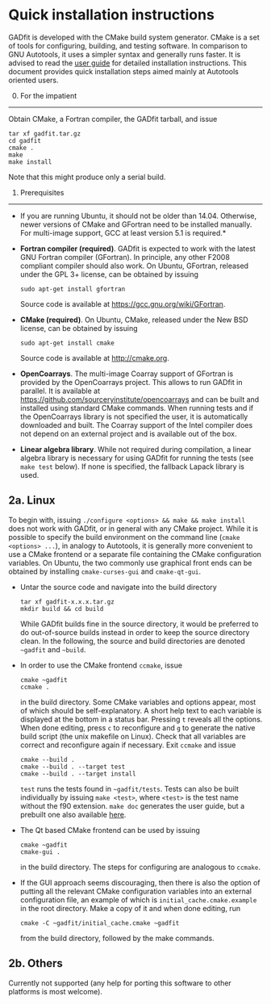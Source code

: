Quick installation instructions
===============================

GADfit is developed with the CMake build system generator. CMake is a set of tools for configuring, building, and testing software. In comparison to GNU Autotools, it uses a simpler syntax and generally runs faster. It is advised to read the [user guide](https://raullaasner.github.io/gadfit/doc/user_guide/user_guide.pdf) for detailed installation instructions. This document provides quick installation steps aimed mainly at Autotools oriented users.

0. For the impatient
--------------------

Obtain CMake, a Fortran compiler, the GADfit tarball, and issue

```
tar xf gadfit.tar.gz
cd gadfit
cmake .
make
make install
```

Note that this might produce only a serial build.

1. Prerequisites
----------------

* If you are running Ubuntu, it should not be older than 14.04. Otherwise, newer versions of CMake and GFortran need to be installed manually. For multi-image support, GCC at least version 5.1 is required.*

* **Fortran compiler (required)**. GADfit is expected to work with the latest GNU Fortran compiler (GFortran). In principle, any other F2008 compliant compiler should also work. On Ubuntu, GFortran, released under the GPL 3+ license, can be obtained by issuing

   ```
   sudo apt-get install gfortran
   ```

   Source code is available at https://gcc.gnu.org/wiki/GFortran.

* **CMake (required)**. On Ubuntu, CMake, released under the New BSD license, can be obtained by issuing

   ```
   sudo apt-get install cmake
   ```

  Source code is available at http://cmake.org.

* **OpenCoarrays**. The multi-image Coarray support of GFortran is provided by the OpenCoarrays project. This allows to run GADfit in parallel. It is available at https://github.com/sourceryinstitute/opencoarrays and can be built and installed using standard CMake commands. When running tests and if the OpenCoarrays library is not specified the user, it is automatically downloaded and built. The Coarray support of the Intel compiler does not depend on an external project and is available out of the box.

* **Linear algebra library**. While not required during compilation, a linear algebra library is necessary for using GADfit for running the tests (see `make test` below). If none is specified, the fallback Lapack library is used.

2a. Linux
---------

To begin with, issuing `./configure <options> && make && make install` does not work with GADfit, or in general with any CMake project. While it is possible to specify the build environment on the command line (`cmake <options> ...`), in analogy to Autotools, it is generally more convenient to use a CMake frontend or a separate file containing the CMake configuration variables. On Ubuntu, the two commonly use graphical front ends can be obtained by installing `cmake-curses-gui` and `cmake-qt-gui`.

* Untar the source code and navigate into the build directory

   ```
   tar xf gadfit-x.x.x.tar.gz
   mkdir build && cd build
   ```

   While GADfit builds fine in the source directory, it would be preferred to do out-of-source builds instead in order to keep the source directory clean. In the following, the source and build directories are denoted `~gadfit` and `~build`.

* In order to use the CMake frontend `ccmake`, issue

   ```
   cmake ~gadfit
   ccmake .
   ```

   in the build directory. Some CMake variables and options appear, most of which should be self-explanatory. A short help text to each variable is displayed at the bottom in a status bar. Pressing `t` reveals all the options. When done editing, press `c` to reconfigure and `g` to generate the native build script (the unix makefile on Linux). Check that all variables are correct and reconfigure again if necessary. Exit `ccmake` and issue

   ```
   cmake --build .
   cmake --build . --target test
   cmake --build . --target install
   ```

   `test` runs the tests found in `~gadfit/tests`. Tests can also be built individually by issuing `make <test>`, where `<test>` is the test name without the f90 extension. `make doc` generates the user guide, but a prebuilt one also available [here](https://raullaasner.github.io/gadfit/doc/user_guide/user_guide.pdf).

* The Qt based CMake frontend can be used by issuing

   ```
   cmake ~gadfit
   cmake-gui .
   ```

   in the build directory. The steps for configuring are analogous to `ccmake`.

* If the GUI approach seems discouraging, then there is also the option of putting all the relevant CMake configuration variables into an external configuration file, an example of which is `initial_cache.cmake.example` in the root directory. Make a copy of it and when done editing, run

   ```
   cmake -C ~gadfit/initial_cache.cmake ~gadfit
   ```

   from the build directory, followed by the make commands.

2b. Others
----------

Currently not supported (any help for porting this software to other platforms is most welcome).
